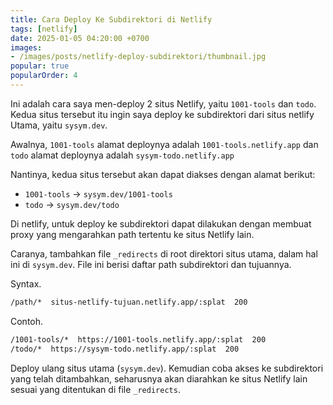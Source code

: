 ```yaml
---
title: Cara Deploy Ke Subdirektori di Netlify
tags: [netlify]
date: 2025-01-05 04:20:00 +0700
images:
- /images/posts/netlify-deploy-subdirektori/thumbnail.jpg
popular: true
popularOrder: 4
---
```


Ini adalah cara saya men-deploy 2 situs Netlify, yaitu `1001-tools` dan `todo`. Kedua situs tersebut itu ingin saya deploy ke subdirektori dari situs netlify Utama, yaitu `sysym.dev`.

<!--more-->

Awalnya, `1001-tools` alamat deploynya adalah `1001-tools.netlify.app` dan `todo` alamat deploynya adalah `sysym-todo.netlify.app`

Nantinya, kedua situs tersebut akan dapat diakses dengan alamat berikut:

- `1001-tools` -> `sysym.dev/1001-tools`
- `todo` -> `sysym.dev/todo`

Di netlify, untuk deploy ke subdirektori dapat dilakukan dengan membuat proxy yang mengarahkan path tertentu ke situs Netlify lain.

Caranya,  tambahkan file `_redirects` di root direktori situs utama, dalam hal ini di `sysym.dev`. File ini berisi daftar path subdirektori dan tujuannya.

Syntax.

```bash
/path/*  situs-netlify-tujuan.netlify.app/:splat  200
```

Contoh.

```bash
/1001-tools/*  https://1001-tools.netlify.app/:splat  200
/todo/*  https://sysym-todo.netlify.app/:splat  200
```

Deploy ulang situs utama (`sysym.dev`). Kemudian coba akses ke subdirektori yang telah ditambahkan, seharusnya akan diarahkan ke situs Netlify lain sesuai yang ditentukan di file `_redirects`.